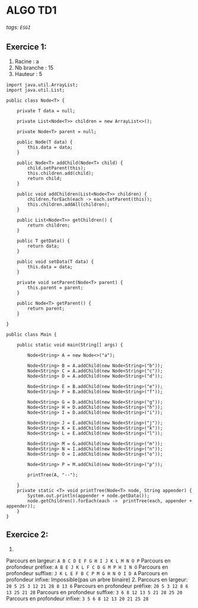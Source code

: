 # ALGO TD1

###### tags: `ESGI`

## Exercice 1:
1. Racine : a
2. Nb branche : 15
3. Hauteur : 5

```java=
import java.util.ArrayList;
import java.util.List;

public class Node<T> {

    private T data = null;

    private List<Node<T>> children = new ArrayList<>();

    private Node<T> parent = null;

    public Node(T data) {
        this.data = data;
    }

    public Node<T> addChild(Node<T> child) {
        child.setParent(this);
        this.children.add(child);
        return child;
    }

    public void addChildren(List<Node<T>> children) {
        children.forEach(each -> each.setParent(this));
        this.children.addAll(children);
    }

    public List<Node<T>> getChildren() {
        return children;
    }

    public T getData() {
        return data;
    }

    public void setData(T data) {
        this.data = data;
    }

    private void setParent(Node<T> parent) {
        this.parent = parent;
    }

    public Node<T> getParent() {
        return parent;
    }

}
```

```java=
public class Main {

    public static void main(String[] args) {

        Node<String> A = new Node<>("a");

        Node<String> B = A.addChild(new Node<String>("b"));
        Node<String> C = A.addChild(new Node<String>("c"));
        Node<String> D = A.addChild(new Node<String>("d"));

        Node<String> E = B.addChild(new Node<String>("e"));
        Node<String> F = B.addChild(new Node<String>("f"));

        Node<String> G = D.addChild(new Node<String>("g"));
        Node<String> H = D.addChild(new Node<String>("h"));
        Node<String> I = D.addChild(new Node<String>("i"));

        Node<String> J = E.addChild(new Node<String>("j"));
        Node<String> K = E.addChild(new Node<String>("k"));
        Node<String> L = E.addChild(new Node<String>("l"));

        Node<String> M = G.addChild(new Node<String>("m"));
        Node<String> N = I.addChild(new Node<String>("n"));
        Node<String> O = I.addChild(new Node<String>("o"));

        Node<String> P = M.addChild(new Node<String>("p"));

        printTree(A, "--");

    }
    private static <T> void printTree(Node<T> node, String appender) {
        System.out.println(appender + node.getData());
        node.getChildren().forEach(each ->  printTree(each, appender + appender));
    }
}
```

## Exercice 2:

1.
Parcours en largeur: `A B C D E F G H I J K L M N O P`
Parcours en profondeur préfixe: `A B E J K L F C D G M P H I N O`
Parcours en profondeur suffixe: `J K L E F B C P M G H N O I D A`
Parcours en profondeur infixe: Impossible(pas un arbre binaire)
2.
Parcours en largeur: `20 5 25 3 12 21 28 8 13 6`
Parcours en profondeur préfixe: `20 5 3 12 8 6 13 25 21 28`
Parcours en profondeur suffixe: `3 6 8 12 13 5 21 28 25 20`
Parcours en profondeur infixe: `3 5 6 8 12 13 20 21 25 28`
